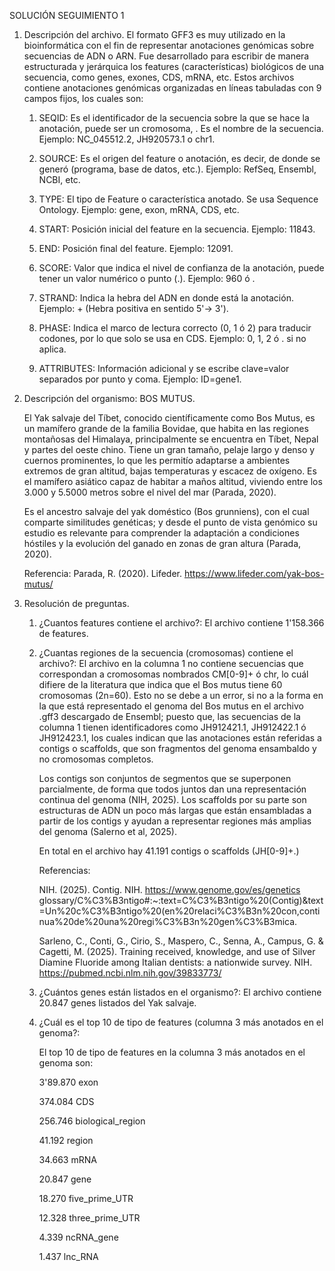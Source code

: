 SOLUCIÓN SEGUIMIENTO 1
1. Descripción del archivo.
   El formato GFF3 es muy utilizado en la bioinformática con el fin de representar anotaciones genómicas sobre secuencias de ADN o ARN. Fue desarrollado para escribir
   de manera estructurada y jerárquica los features (características) biológicos de una secuencia, como genes, exones, CDS, mRNA, etc.
   Estos archivos contiene anotaciones genómicas organizadas en líneas tabuladas con 9 campos fijos, los cuales son:
   
   1. SEQID: Es el identificador de la secuencia sobre la que se hace la anotación, puede ser un cromosoma, . Es el nombre de la secuencia.
      Ejemplo: NC_045512.2, JH920573.1 o chr1.
      
   2. SOURCE: Es el origen del feature o anotación, es decir, de donde se generó (programa, base de datos, etc.).
      Ejemplo: RefSeq, Ensembl, NCBI, etc.
      
   3. TYPE: El tipo de Feature o característica anotado. Se usa Sequence Ontology.
      Ejemplo: gene, exon, mRNA, CDS, etc.
      
   4. START: Posición inicial del feature en la secuencia.
      Ejemplo: 11843.
      
   5. END: Posición final del feature.
      Ejemplo: 12091.
      
   6. SCORE: Valor que indica el nivel de confianza de la anotación, puede tener un valor numérico o punto (.).
      Ejemplo: 960 ó .

   7. STRAND: Indica la hebra del ADN en donde está la anotación.
      Ejemplo: + (Hebra positiva en sentido 5'-> 3').

   8. PHASE: Indica el marco de lectura correcto (0, 1 ó 2) para traducir codones, por lo que solo se usa en CDS.
      Ejemplo: 0, 1, 2 ó . si no aplica.

   9. ATTRIBUTES: Información adicional y se escribe clave=valor separados por punto y coma.
       Ejemplo: ID=gene1.

2. Descripción del organismo: BOS MUTUS.
   
   El Yak salvaje del Tíbet, conocido científicamente como Bos Mutus, es un mamífero grande de la familia Bovidae, que habita en las regiones montañosas del Himalaya,
   principalmente se encuentra en Tíbet, Nepal y partes del oeste chino. Tiene un gran tamaño, pelaje largo y denso y cuernos prominentes, lo que les permitío adaptarse
   a ambientes extremos de gran altitud, bajas temperaturas y escacez de oxígeno. Es el mamífero asiático capaz de habitar a maños altitud, viviendo entre los 3.000 y
   5.5000 metros sobre el nivel del mar (Parada, 2020).
   
   Es el ancestro salvaje del yak doméstico (Bos grunniens), con el cual comparte similitudes genéticas; y desde el punto de vista genómico su estudio es relevante para
   comprender la adaptación a condiciones hóstiles y la evolución del ganado en zonas de gran altura (Parada, 2020).

   Referencia: Parada, R. (2020). Lifeder. https://www.lifeder.com/yak-bos-mutus/

4.  Resolución de preguntas.
   
    1. ¿Cuantos features contiene el archivo?:
       El archivo contiene 1'158.366 de features.
       
    3. ¿Cuantas regiones de la secuencia (cromosomas) contiene el archivo?:
       El archivo en la columna 1 no contiene secuencias que correspondan a cromosomas nombrados CM[0-9]+ ó chr, lo cuál difiere de la literatura que indica que el Bos mutus
       tiene 60 cromosomas (2n=60). Esto no se debe a un error, si no a la forma en la que está representado el genoma del Bos mutus en el archivo .gff3 descargado de
       Ensembl; puesto que, las secuencias de la columna 1 tienen identificadores como JH912421.1, JH912422.1 ó JH912423.1, los cuales indican que las anotaciones están
       referidas a contigs o scaffolds, que son fragmentos del genoma ensambaldo y no cromosomas completos.
       
       Los contigs son conjuntos de segmentos que se superponen parcialmente, de forma que todos juntos dan una representación continua del genoma (NIH, 2025).
       Los scaffolds por su parte son estructuras de ADN un poco más largas que están ensambladas a partir de los contigs y ayudan a representar regiones más amplias del            genoma (Salerno et al, 2025).

       En total en el archivo hay 41.191 contigs o scaffolds (JH[0-9]+\.)

       Referencias:
       
       NIH. (2025). Contig. NIH. https://www.genome.gov/es/genetics glossary/C%C3%B3ntigo#:~:text=C%C3%B3ntigo%20(Contig)&text=Un%20c%C3%B3ntigo%20(en%20relaci%C3%B3n%20con,continua%20de%20una%20regi%C3%B3n%20gen%C3%B3mica.

       Sarleno, C., Conti, G., Cirio, S., Maspero, C., Senna, A., Campus, G. & Cagetti, M. (2025). Training received, knowledge, and use of Silver Diamine Fluoride among Italian dentists: a nationwide survey. NIH. https://pubmed.ncbi.nlm.nih.gov/39833773/

       
       
    5. ¿Cuántos genes están listados en el organismo?:
       El archivo contiene 20.847 genes listados del Yak salvaje.
       
    6. ¿Cuál es el top 10 de tipo de features (columna 3 más anotados en el genoma?:
       
       El top 10 de tipo de features en la columna 3 más anotados en el genoma son:
       
        3'89.870 exon
       
        374.084 CDS
       
        256.746 biological_region
       
        41.192 region
       
        34.663 mRNA
       
        20.847 gene
       
        18.270 five_prime_UTR
  
        12.328 three_prime_UTR
       
        4.339 ncRNA_gene
       
        1.437 lnc_RNA






   
     




      
   
